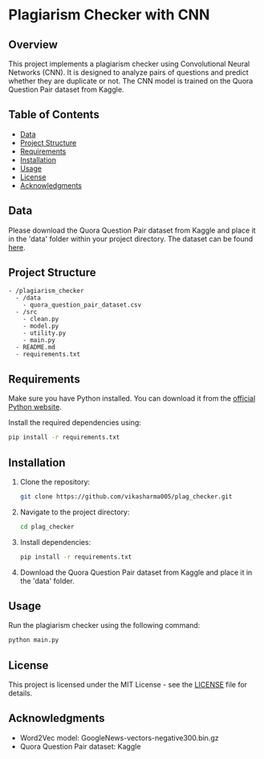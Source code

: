# Plagiarism Checker with CNN

## Overview

This project implements a plagiarism checker using Convolutional Neural Networks (CNN). It is designed to analyze pairs of questions and predict whether they are duplicate or not. The CNN model is trained on the Quora Question Pair dataset from Kaggle.

## Table of Contents

- [Data](#data)
- [Project Structure](#project-structure)
- [Requirements](#requirements)
- [Installation](#installation)
- [Usage](#usage)
- [License](#license)
- [Acknowledgments](#acknowledgments)

## Data

Please download the Quora Question Pair dataset from Kaggle and place it in the 'data' folder within your project directory. The dataset can be found [here](https://www.kaggle.com/c/quora-question-pairs/data).

## Project Structure

```plaintext
- /plagiarism_checker
  - /data
    - quora_question_pair_dataset.csv
  - /src
    - clean.py
    - model.py
    - utility.py
    - main.py
  - README.md
  - requirements.txt
```

## Requirements

Make sure you have Python installed. You can download it from the [official Python website](https://www.python.org/downloads/).

Install the required dependencies using:

```bash
pip install -r requirements.txt
```

## Installation

1. Clone the repository:

   ```bash
   git clone https://github.com/vikasharma005/plag_checker.git
   ```

2. Navigate to the project directory:

   ```bash
   cd plag_checker
   ```

3. Install dependencies:

   ```bash
   pip install -r requirements.txt
   ```

4. Download the Quora Question Pair dataset from Kaggle and place it in the 'data' folder.

## Usage

Run the plagiarism checker using the following command:

```bash
python main.py
```


## License

This project is licensed under the MIT License - see the [LICENSE](LICENSE) file for details.

## Acknowledgments

- Word2Vec model: GoogleNews-vectors-negative300.bin.gz
- Quora Question Pair dataset: Kaggle
